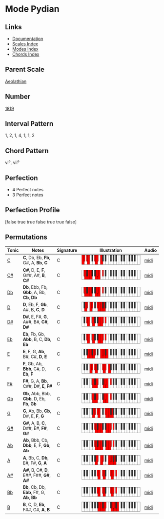 # Mode Pydian

## Links

- [Documentation](README.md)
- [Scales Index](Scales.md)
- [Modes Index](Modes.md)
- [Chords Index](Chords.md)

## Parent Scale

[Aeolathian](ScaleAeolathian.md)

## Number

[1819](https://ianring.com/musictheory/scales/1819)

## Interval Pattern

1, 2, 1, 4, 1, 1, 2

## Chord Pattern

vi⁰, vii⁰

## Perfection

- 4 Perfect notes
- 3 Perfect notes

## Perfection Profile

[false true true false true true false]

## Permutations

| Tonic | Notes | Signature | Illustration | Audio |
|-------|-------|-----------|--------------|-------|
| [C](ModeCNaturalPydian.md) | **C**, Db, Eb, **Fb**, G#, A, **Bb**, **C** | C | ![CNaturalPydian](ModeCNaturalPydian.png) | [midi](https://github.com/edipermadi/music/blob/main/docs/ModeCNaturalPydian.mid?raw=true) |
| [C#](ModeCSharpPydian.md) | **C#**, D, E, **F**, G##, A#, **B**, **C#** | C | ![CSharpPydian](ModeCSharpPydian.png) | [midi](https://github.com/edipermadi/music/blob/main/docs/ModeCSharpPydian.mid?raw=true) |
| [Db](ModeDFlatPydian.md) | **Db**, Ebb, Fb, **Gbb**, A, Bb, **Cb**, **Db** | C | ![DFlatPydian](ModeDFlatPydian.png) | [midi](https://github.com/edipermadi/music/blob/main/docs/ModeDFlatPydian.mid?raw=true) |
| [D](ModeDNaturalPydian.md) | **D**, Eb, F, **Gb**, A#, B, **C**, **D** | C | ![DNaturalPydian](ModeDNaturalPydian.png) | [midi](https://github.com/edipermadi/music/blob/main/docs/ModeDNaturalPydian.mid?raw=true) |
| [D#](ModeDSharpPydian.md) | **D#**, E, F#, **G**, A##, B#, **C#**, **D#** | C | ![DSharpPydian](ModeDSharpPydian.png) | [midi](https://github.com/edipermadi/music/blob/main/docs/ModeDSharpPydian.mid?raw=true) |
| [Eb](ModeEFlatPydian.md) | **Eb**, Fb, Gb, **Abb**, B, C, **Db**, **Eb** | C | ![EFlatPydian](ModeEFlatPydian.png) | [midi](https://github.com/edipermadi/music/blob/main/docs/ModeEFlatPydian.mid?raw=true) |
| [E](ModeENaturalPydian.md) | **E**, F, G, **Ab**, B#, C#, **D**, **E** | C | ![ENaturalPydian](ModeENaturalPydian.png) | [midi](https://github.com/edipermadi/music/blob/main/docs/ModeENaturalPydian.mid?raw=true) |
| [F](ModeFNaturalPydian.md) | **F**, Gb, Ab, **Bbb**, C#, D, **Eb**, **F** | C | ![FNaturalPydian](ModeFNaturalPydian.png) | [midi](https://github.com/edipermadi/music/blob/main/docs/ModeFNaturalPydian.mid?raw=true) |
| [F#](ModeFSharpPydian.md) | **F#**, G, A, **Bb**, C##, D#, **E**, **F#** | C | ![FSharpPydian](ModeFSharpPydian.png) | [midi](https://github.com/edipermadi/music/blob/main/docs/ModeFSharpPydian.mid?raw=true) |
| [Gb](ModeGFlatPydian.md) | **Gb**, Abb, Bbb, **Cbb**, D, Eb, **Fb**, **Gb** | C | ![GFlatPydian](ModeGFlatPydian.png) | [midi](https://github.com/edipermadi/music/blob/main/docs/ModeGFlatPydian.mid?raw=true) |
| [G](ModeGNaturalPydian.md) | **G**, Ab, Bb, **Cb**, D#, E, **F**, **G** | C | ![GNaturalPydian](ModeGNaturalPydian.png) | [midi](https://github.com/edipermadi/music/blob/main/docs/ModeGNaturalPydian.mid?raw=true) |
| [G#](ModeGSharpPydian.md) | **G#**, A, B, **C**, D##, E#, **F#**, **G#** | C | ![GSharpPydian](ModeGSharpPydian.png) | [midi](https://github.com/edipermadi/music/blob/main/docs/ModeGSharpPydian.mid?raw=true) |
| [Ab](ModeAFlatPydian.md) | **Ab**, Bbb, Cb, **Dbb**, E, F, **Gb**, **Ab** | C | ![AFlatPydian](ModeAFlatPydian.png) | [midi](https://github.com/edipermadi/music/blob/main/docs/ModeAFlatPydian.mid?raw=true) |
| [A](ModeANaturalPydian.md) | **A**, Bb, C, **Db**, E#, F#, **G**, **A** | C | ![ANaturalPydian](ModeANaturalPydian.png) | [midi](https://github.com/edipermadi/music/blob/main/docs/ModeANaturalPydian.mid?raw=true) |
| [A#](ModeASharpPydian.md) | **A#**, B, C#, **D**, E##, F##, **G#**, **A#** | C | ![ASharpPydian](ModeASharpPydian.png) | [midi](https://github.com/edipermadi/music/blob/main/docs/ModeASharpPydian.mid?raw=true) |
| [Bb](ModeBFlatPydian.md) | **Bb**, Cb, Db, **Ebb**, F#, G, **Ab**, **Bb** | C | ![BFlatPydian](ModeBFlatPydian.png) | [midi](https://github.com/edipermadi/music/blob/main/docs/ModeBFlatPydian.mid?raw=true) |
| [B](ModeBNaturalPydian.md) | **B**, C, D, **Eb**, F##, G#, **A**, **B** | C | ![BNaturalPydian](ModeBNaturalPydian.png) | [midi](https://github.com/edipermadi/music/blob/main/docs/ModeBNaturalPydian.mid?raw=true) |
